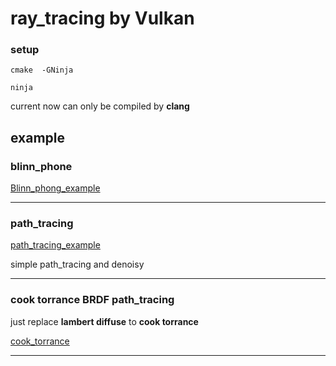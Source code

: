 # ray_tracing by Vulkan

### setup


`cmake  -GNinja `

`ninja`

current now can only be compiled by **clang**

## example

### blinn_phone

[Blinn_phong_example](https://github.com/MouseChannel/MCRT/tree/master/example/ray_tracing_blinn_phong "👍")

---



### path_tracing

[path_tracing_example](https://github.com/MouseChannel/MCRT/tree/master/example/path_tracing "👍")

simple path_tracing and denoisy

---



### cook torrance BRDF path_tracing

just replace **lambert diffuse** to **cook torrance**

[cook_torrance](https://github.com/MouseChannel/MCRT/tree/master/example/cook_torrance)

---
